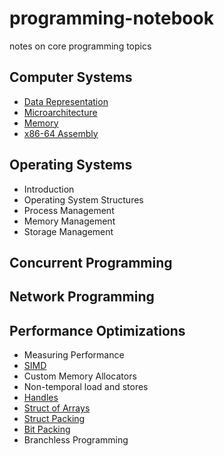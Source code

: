 # programming-notebook

notes on core programming topics 

## Computer Systems

- [Data Representation](./computer-systems/data-representation.md)
- [Microarchitecture](./computer-systems/microarchitecture.md)
- [Memory](./computer-systems/memory.md)
- [x86-64 Assembly]()

## Operating Systems

- Introduction
- Operating System Structures
- Process Management
- Memory Management
- Storage Management

## Concurrent Programming

## Network Programming

## Performance Optimizations

- Measuring Performance
- [SIMD](./performance-optimizations/simd.md)
- Custom Memory Allocators
- Non-temporal load and stores
- [Handles](./performance-optimizations/handles.md)
- [Struct of Arrays](./performance-optimizations/struct-of-arrays.md)
- [Struct Packing](./performance-optimizations/struct-packing.md)
- [Bit Packing](./performance-optimizations/bit-packing.md)
- Branchless Programming
